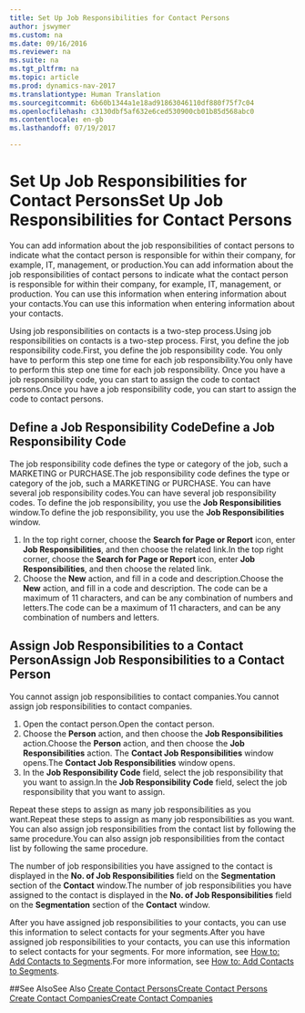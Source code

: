 ```yaml
---
title: Set Up Job Responsibilities for Contact Persons
author: jswymer
ms.custom: na
ms.date: 09/16/2016
ms.reviewer: na
ms.suite: na
ms.tgt_pltfrm: na
ms.topic: article
ms.prod: dynamics-nav-2017
ms.translationtype: Human Translation
ms.sourcegitcommit: 6b60b1344a1e18ad91863046110df880f75f7c04
ms.openlocfilehash: c3130dbf5af632e6ced530900cb01b85d568abc0
ms.contentlocale: en-gb
ms.lasthandoff: 07/19/2017

---
```

# <a name="set-up-job-responsibilities-for-contact-persons"></a><span data-ttu-id="e6808-102">Set Up Job Responsibilities for Contact Persons</span><span class="sxs-lookup"><span data-stu-id="e6808-102">Set Up Job Responsibilities for Contact Persons</span></span>
<span data-ttu-id="e6808-103">You can add information about the job responsibilities of contact persons to indicate what the contact person is responsible for within their company, for example, IT, management, or production.</span><span class="sxs-lookup"><span data-stu-id="e6808-103">You can add information about the job responsibilities of contact persons to indicate what the contact person is responsible for within their company, for example, IT, management, or production.</span></span> <span data-ttu-id="e6808-104">You can use this information when entering information about your contacts.</span><span class="sxs-lookup"><span data-stu-id="e6808-104">You can use this information when entering information about your contacts.</span></span>

<span data-ttu-id="e6808-105">Using job responsibilities on contacts is a two-step process.</span><span class="sxs-lookup"><span data-stu-id="e6808-105">Using job responsibilities on contacts is a two-step process.</span></span> <span data-ttu-id="e6808-106">First, you define the job responsibility code.</span><span class="sxs-lookup"><span data-stu-id="e6808-106">First, you define the job responsibility code.</span></span> <span data-ttu-id="e6808-107">You only have to perform this step one time for each job responsibility.</span><span class="sxs-lookup"><span data-stu-id="e6808-107">You only have to perform this step one time for each job responsibility.</span></span> <span data-ttu-id="e6808-108">Once you have a job responsibility code, you can start to assign the code to contact persons.</span><span class="sxs-lookup"><span data-stu-id="e6808-108">Once you have a job responsibility code, you can start to assign the code to contact persons.</span></span>

## <a name="define-a-job-responsibility-code"></a><span data-ttu-id="e6808-109">Define a Job Responsibility Code</span><span class="sxs-lookup"><span data-stu-id="e6808-109">Define a Job Responsibility Code</span></span>
<span data-ttu-id="e6808-110">The job responsibility code defines the type or category of the job, such a MARKETING or PURCHASE.</span><span class="sxs-lookup"><span data-stu-id="e6808-110">The job responsibility code defines the type or category of the job, such a MARKETING or PURCHASE.</span></span> <span data-ttu-id="e6808-111">You can have several job responsibility codes.</span><span class="sxs-lookup"><span data-stu-id="e6808-111">You can have several job responsibility codes.</span></span> <span data-ttu-id="e6808-112">To define the job responsibility, you use the **Job Responsibilities** window.</span><span class="sxs-lookup"><span data-stu-id="e6808-112">To define the job responsibility, you use the **Job Responsibilities** window.</span></span>

1. <span data-ttu-id="e6808-113">In the top right corner, choose the **Search for Page or Report** icon, enter **Job Responsibilities**, and then choose the related link.</span><span class="sxs-lookup"><span data-stu-id="e6808-113">In the top right corner, choose the **Search for Page or Report** icon, enter **Job Responsibilities**, and then choose the related link.</span></span>
2. <span data-ttu-id="e6808-114">Choose the **New** action, and fill in a code and description.</span><span class="sxs-lookup"><span data-stu-id="e6808-114">Choose the **New** action, and fill in a code and description.</span></span> <span data-ttu-id="e6808-115">The code can be a maximum of 11 characters, and can be any combination of numbers and letters.</span><span class="sxs-lookup"><span data-stu-id="e6808-115">The code can be a maximum of 11 characters, and can be any combination of numbers and letters.</span></span>

## <a name="assign-job-responsibilities-to-a-contact-person"></a><span data-ttu-id="e6808-116">Assign Job Responsibilities to a Contact Person</span><span class="sxs-lookup"><span data-stu-id="e6808-116">Assign Job Responsibilities to a Contact Person</span></span>
<span data-ttu-id="e6808-117">You cannot assign job responsibilities to contact companies.</span><span class="sxs-lookup"><span data-stu-id="e6808-117">You cannot assign job responsibilities to contact companies.</span></span>

1. <span data-ttu-id="e6808-118">Open the contact person.</span><span class="sxs-lookup"><span data-stu-id="e6808-118">Open the contact person.</span></span>
2. <span data-ttu-id="e6808-119">Choose the **Person** action, and then choose the **Job Responsibilities** action.</span><span class="sxs-lookup"><span data-stu-id="e6808-119">Choose the **Person** action, and then choose the **Job Responsibilities** action.</span></span> <span data-ttu-id="e6808-120">The **Contact Job Responsibilities** window opens.</span><span class="sxs-lookup"><span data-stu-id="e6808-120">The **Contact Job Responsibilities** window opens.</span></span>
3. <span data-ttu-id="e6808-121">In the **Job Responsibility Code** field, select the job responsibility that you want to assign.</span><span class="sxs-lookup"><span data-stu-id="e6808-121">In the **Job Responsibility Code** field, select the job responsibility that you want to assign.</span></span>

<span data-ttu-id="e6808-122">Repeat these steps to assign as many job responsibilities as you want.</span><span class="sxs-lookup"><span data-stu-id="e6808-122">Repeat these steps to assign as many job responsibilities as you want.</span></span> <span data-ttu-id="e6808-123">You can also assign job responsibilities from the contact list by following the same procedure.</span><span class="sxs-lookup"><span data-stu-id="e6808-123">You can also assign job responsibilities from the contact list by following the same procedure.</span></span>

<span data-ttu-id="e6808-124">The number of job responsibilities you have assigned to the contact is displayed in the **No. of Job Responsibilities** field on the **Segmentation** section of the **Contact** window.</span><span class="sxs-lookup"><span data-stu-id="e6808-124">The number of job responsibilities you have assigned to the contact is displayed in the **No. of Job Responsibilities** field on the **Segmentation** section of the **Contact** window.</span></span>

<span data-ttu-id="e6808-125">After you have assigned job responsibilities to your contacts, you can use this information to select contacts for your segments.</span><span class="sxs-lookup"><span data-stu-id="e6808-125">After you have assigned job responsibilities to your contacts, you can use this information to select contacts for your segments.</span></span> <span data-ttu-id="e6808-126">For more information, see [How to: Add Contacts to Segments](marketing-add-contact-segment.md).</span><span class="sxs-lookup"><span data-stu-id="e6808-126">For more information, see [How to: Add Contacts to Segments](marketing-add-contact-segment.md).</span></span>

##<a name="see-also"></a><span data-ttu-id="e6808-127">See Also</span><span class="sxs-lookup"><span data-stu-id="e6808-127">See Also</span></span>
[<span data-ttu-id="e6808-128">Create Contact Persons</span><span class="sxs-lookup"><span data-stu-id="e6808-128">Create Contact Persons</span></span>](marketing-create-contact-persons.md)  
[<span data-ttu-id="e6808-129">Create Contact Companies</span><span class="sxs-lookup"><span data-stu-id="e6808-129">Create Contact Companies</span></span>](marketing-create-contact-companies.md)

